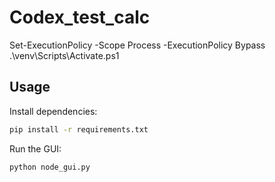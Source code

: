 # Codex_test_calc

Set-ExecutionPolicy -Scope Process -ExecutionPolicy Bypass
.\venv\Scripts\Activate.ps1

## Usage

Install dependencies:

```bash
pip install -r requirements.txt
```

Run the GUI:

```bash
python node_gui.py
```
